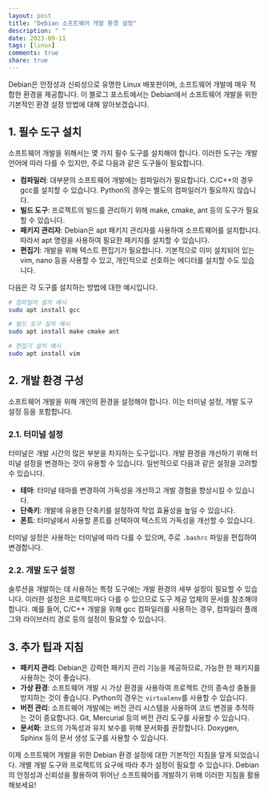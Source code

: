 ```yaml
---
layout: post
title: "Debian 소프트웨어 개발 환경 설정"
description: " "
date: 2023-09-11
tags: [linux]
comments: true
share: true
---
```


Debian은 안정성과 신뢰성으로 유명한 Linux 배포판이며, 소프트웨어 개발에 매우 적합한 환경을 제공합니다. 이 블로그 포스트에서는 Debian에서 소프트웨어 개발을 위한 기본적인 환경 설정 방법에 대해 알아보겠습니다.

## 1. 필수 도구 설치

소프트웨어 개발을 위해서는 몇 가지 필수 도구를 설치해야 합니다. 이러한 도구는 개발 언어에 따라 다를 수 있지만, 주로 다음과 같은 도구들이 필요합니다.

- **컴파일러**: 대부분의 소프트웨어 개발에는 컴파일러가 필요합니다. C/C++의 경우 gcc를 설치할 수 있습니다. Python의 경우는 별도의 컴파일러가 필요하지 않습니다.
- **빌드 도구**: 프로젝트의 빌드를 관리하기 위해 make, cmake, ant 등의 도구가 필요할 수 있습니다.
- **패키지 관리자**: Debian은 apt 패키지 관리자를 사용하여 소프트웨어를 설치합니다. 따라서 apt 명령을 사용하여 필요한 패키지를 설치할 수 있습니다.
- **편집기**: 개발을 위해 텍스트 편집기가 필요합니다. 기본적으로 이미 설치되어 있는 vim, nano 등을 사용할 수 있고, 개인적으로 선호하는 에디터를 설치할 수도 있습니다.

다음은 각 도구를 설치하는 방법에 대한 예시입니다.

```bash
# 컴파일러 설치 예시
sudo apt install gcc

# 빌드 도구 설치 예시
sudo apt install make cmake ant

# 편집기 설치 예시
sudo apt install vim
```

## 2. 개발 환경 구성

소프트웨어 개발을 위해 개인의 환경을 설정해야 합니다. 이는 터미널 설정, 개발 도구 설정 등을 포함합니다.

### 2.1. 터미널 설정

터미널은 개발 시간의 많은 부분을 차지하는 도구입니다. 개발 환경을 개선하기 위해 터미널 설정을 변경하는 것이 유용할 수 있습니다. 일반적으로 다음과 같은 설정을 고려할 수 있습니다.

- **테마**: 터미널 테마를 변경하여 가독성을 개선하고 개발 경험을 향상시킬 수 있습니다.
- **단축키**: 개발에 유용한 단축키를 설정하여 작업 효율성을 높일 수 있습니다.
- **폰트**: 터미널에서 사용할 폰트를 선택하여 텍스트의 가독성을 개선할 수 있습니다.

터미널 설정은 사용하는 터미널에 따라 다를 수 있으며, 주로 `.bashrc` 파일을 편집하여 변경합니다.

### 2.2. 개발 도구 설정

솔루션을 개발하는 데 사용하는 특정 도구에는 개발 환경의 세부 설정이 필요할 수 있습니다. 이러한 설정은 프로젝트마다 다를 수 있으므로 도구 제공 업체의 문서를 참조해야 합니다. 예를 들어, C/C++ 개발을 위해 gcc 컴파일러를 사용하는 경우, 컴파일러 플래그와 라이브러리 경로 등의 설정이 필요할 수 있습니다.

## 3. 추가 팁과 지침

- **패키지 관리**: Debian은 강력한 패키지 관리 기능을 제공하므로, 가능한 한 패키지를 사용하는 것이 좋습니다.
- **가상 환경**: 소프트웨어 개발 시 가상 환경을 사용하여 프로젝트 간의 종속성 충돌을 방지하는 것이 좋습니다. Python의 경우는 `virtualenv`를 사용할 수 있습니다.
- **버전 관리**: 소프트웨어 개발에는 버전 관리 시스템을 사용하여 코드 변경을 추적하는 것이 중요합니다. Git, Mercurial 등의 버전 관리 도구를 사용할 수 있습니다.
- **문서화**: 코드의 가독성과 유지 보수를 위해 문서화를 권장합니다. Doxygen, Sphinx 등의 문서 생성 도구를 사용할 수 있습니다.

이제 소프트웨어 개발을 위한 Debian 환경 설정에 대한 기본적인 지침을 알게 되었습니다. 개별 개발 도구와 프로젝트의 요구에 따라 추가 설정이 필요할 수 있습니다. Debian의 안정성과 신뢰성을 활용하여 뛰어난 소프트웨어를 개발하기 위해 이러한 지침을 활용해보세요!